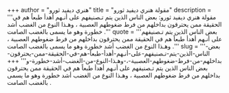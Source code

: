 +++
author = "هنري ديفيد ثورو"
title = "مقولة هنري ديفيد ثورو"
description = '''مقولة هنري ديفيد ثورو: بعض الناس الذين يتم تـصنيفهم على أنـهم أهدأ طبعاً هم في الحقيقة ممن يحترقون بداخلهم من فرط ضغوطهم العصبية ، وهـذا النوع من الغضب أشد خطورة وهو ما يسمى بالغضب الصامت .'''
quote = '''بعض الناس الذين يتم تـصنيفهم على أنـهم أهدأ طبعاً هم في الحقيقة ممن يحترقون بداخلهم من فرط ضغوطهم العصبية ، وهـذا النوع من الغضب أشد خطورة وهو ما يسمى بالغضب الصامت .'''
slug = '''بعض-الناس-الذين-يتم-تـصنيفهم-على-أنـهم-أهدأ-طبعاً-هم-في-الحقيقة-ممن-يحترقون-بداخلهم-من-فرط-ضغوطهم-العصبية-،-وهـذا-النوع-من-الغضب-أشد-خطورة-و'''
+++
بعض الناس الذين يتم تـصنيفهم على أنـهم أهدأ طبعاً هم في الحقيقة ممن يحترقون بداخلهم من فرط ضغوطهم العصبية ، وهـذا النوع من الغضب أشد خطورة وهو ما يسمى بالغضب الصامت .
